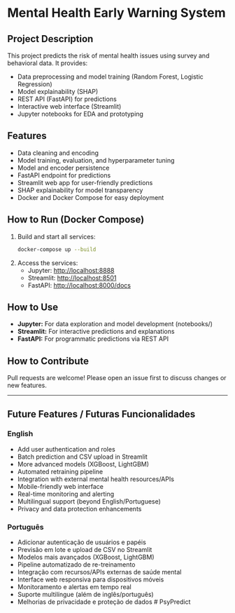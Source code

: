 # Mental Health Early Warning System

## Project Description
This project predicts the risk of mental health issues using survey and behavioral data. It provides:
- Data preprocessing and model training (Random Forest, Logistic Regression)
- Model explainability (SHAP)
- REST API (FastAPI) for predictions
- Interactive web interface (Streamlit)
- Jupyter notebooks for EDA and prototyping

## Features
- Data cleaning and encoding
- Model training, evaluation, and hyperparameter tuning
- Model and encoder persistence
- FastAPI endpoint for predictions
- Streamlit web app for user-friendly predictions
- SHAP explainability for model transparency
- Docker and Docker Compose for easy deployment

## How to Run (Docker Compose)
1. Build and start all services:
   ```bash
   docker-compose up --build
   ```
2. Access the services:
   - Jupyter: [http://localhost:8888](http://localhost:8888)
   - Streamlit: [http://localhost:8501](http://localhost:8501)
   - FastAPI: [http://localhost:8000/docs](http://localhost:8000/docs)

## How to Use
- **Jupyter:** For data exploration and model development (notebooks/)
- **Streamlit:** For interactive predictions and explanations
- **FastAPI:** For programmatic predictions via REST API

## How to Contribute
Pull requests are welcome! Please open an issue first to discuss changes or new features.

---

## Future Features / Futuras Funcionalidades

### English
- Add user authentication and roles
- Batch prediction and CSV upload in Streamlit
- More advanced models (XGBoost, LightGBM)
- Automated retraining pipeline
- Integration with external mental health resources/APIs
- Mobile-friendly web interface
- Real-time monitoring and alerting
- Multilingual support (beyond English/Portuguese)
- Privacy and data protection enhancements

### Português
- Adicionar autenticação de usuários e papéis
- Previsão em lote e upload de CSV no Streamlit
- Modelos mais avançados (XGBoost, LightGBM)
- Pipeline automatizado de re-treinamento
- Integração com recursos/APIs externas de saúde mental
- Interface web responsiva para dispositivos móveis
- Monitoramento e alertas em tempo real
- Suporte multilíngue (além de inglês/português)
- Melhorias de privacidade e proteção de dados
#   P s y P r e d i c t  
 